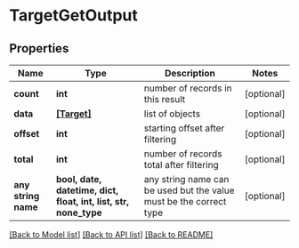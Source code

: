 # TargetGetOutput


## Properties
Name | Type | Description | Notes
------------ | ------------- | ------------- | -------------
**count** | **int** | number of records in this result | [optional] 
**data** | [**[Target]**](Target.md) | list of objects | [optional] 
**offset** | **int** | starting offset after filtering | [optional] 
**total** | **int** | number of records total after filtering | [optional] 
**any string name** | **bool, date, datetime, dict, float, int, list, str, none_type** | any string name can be used but the value must be the correct type | [optional]

[[Back to Model list]](../README.md#documentation-for-models) [[Back to API list]](../README.md#documentation-for-api-endpoints) [[Back to README]](../README.md)


